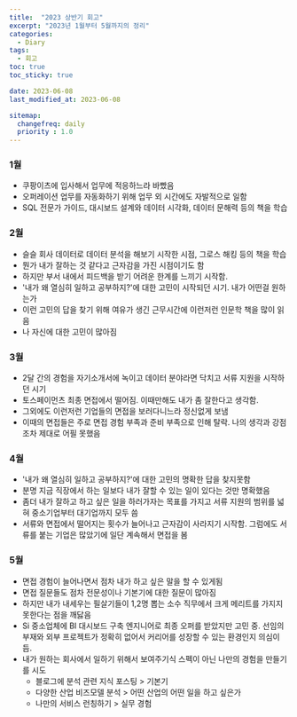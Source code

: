 ```yaml
---
title:  "2023 상반기 회고"
excerpt: "2023년 1월부터 5월까지의 정리"
categories:
  - Diary
tags:
  - 회고
toc: true
toc_sticky: true

date: 2023-06-08
last_modified_at: 2023-06-08

sitemap:
  changefreq: daily
  priority : 1.0
---
```


### 1월

- 쿠팡이츠에 입사해서 업무에 적응하느라 바빴음
- 오퍼레이션 업무를 자동화하기 위해 업무 외 시간에도 자발적으로 일함
- SQL 전문가 가이드, 대시보드 설계와 데이터 시각화, 데이터 문해력 등의 책을 학습

### 2월

- 슬슬 회사 데이터로 데이터 분석을 해보기 시작한 시점, 그로스 해킹 등의 책을 학습
- 뭔가 내가 잘하는 것 같다고 근자감을 가진 시점이기도 함
- 하지만 부서 내에서 피드백을 받기 어려운 한계를 느끼기 시작함.
- '내가 왜 열심히 일하고 공부하지?'에 대한 고민이 시작되던 시기. 내가 어떤걸 원하는가
- 이런 고민의 답을 찾기 위해 여유가 생긴 근무시간에 이런저런 인문학 책을 많이 읽음
- 나 자신에 대한 고민이 많아짐

### 3월

- 2달 간의 경험을 자기소개서에 녹이고 데이터 분야라면 닥치고 서류 지원을 시작하던 시기
- 토스페이먼츠 최종 면접에서 떨어짐. 이때만해도 내가 좀 잘한다고 생각함.
- 그외에도 이런저런 기업들의 면접을 보러다니느라 정신없게 보냄
- 이때의 면접들은 주로 면접 경험 부족과 준비 부족으로 인해 탈락. 나의 생각과 강점조차 제대로 어필 못했음

### 4월

- '내가 왜 열심히 일하고 공부하지?'에 대한 고민의 명확한 답을 찾지못함
- 분명 지금 직장에서 하는 일보다 내가 잘할 수 있는 일이 있다는 것만 명확했음
- 좀더 내가 잘하고 하고 싶은 일을 하러가자는 목표를 가지고 서류 지원의 범위를 넓혀 중소기업부터 대기업까지 모두 씀
- 서류와 면접에서 떨어지는 횟수가 늘어나고 근자감이 사라지기 시작함. 그럼에도 서류를 붙는 기업은 많았기에 일단 계속해서 면접을 봄

### 5월

- 면접 경험이 늘어나면서 점차 내가 하고 싶은 말을 할 수 있게됨
- 면접 질문들도 점차 전문성이나 기본기에 대한 질문이 많아짐
- 하지만 내가 내세우는 필살기들이 1,2명 뽑는 소수 직무에서 크게 메리트를 가지지 못한다는 점을 깨닳음
- Si 중소업체에 BI 대시보드 구축 엔지니어로 최종 오퍼를 받았지만 고민 중. 선임의 부재와 외부 프로젝트가 정확히 없어서 커리어를 성장할 수 있는 환경인지 의심이 듬.
- 내가 원하는 회사에서 일하기 위해서 보여주기식 스펙이 아닌 나만의 경험을 만들기를 시도
    - 블로그에 분석 관련 지식 포스팅 > 기본기
    - 다양한 산업 비즈모델 분석 > 어떤 산업의 어떤 일을 하고 싶은가
    - 나만의 서비스 런칭하기 > 실무 경험